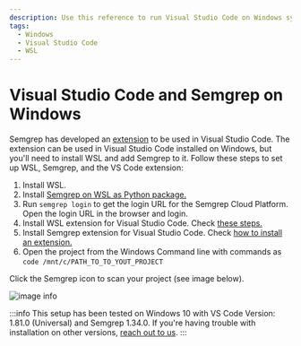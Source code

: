 ```yaml
---
description: Use this reference to run Visual Studio Code on Windows systems with the Semgrep extension.
tags:
  - Windows
  - Visual Studio Code
  - WSL
---
```


# Visual Studio Code and Semgrep on Windows
Semgrep has developed an [extension](https://semgrep.dev/docs/extensions/semgrep-vs-code/) to be used in Visual Studio Code. 
The extension can be used in Visual Studio Code installed on Windows, but you'll need to install WSL and add Semgrep to it.
Follow these steps to set up WSL, Semgrep, and the VS Code extension:

1. Install WSL. 
2. Install [Semgrep on WSL as Python package.](https://semgrep.dev/docs/getting-started/#installing-and-running-semgrep-locally)
3. Run `semgrep login` to get the login URL for the Semgrep Cloud Platform. Open the login URL in the browser and login.
4. Install WSL extension for Visual Studio Code. Check [these steps.](https://code.visualstudio.com/docs/remote/wsl)
5. Install Semgrep extension for Visual Studio Code. Check [how to install an extension.](https://code.visualstudio.com/docs/editor/extension-marketplace#_install-an-extension)
6. Open the project from the Windows Command line with commands as `code /mnt/c/PATH_TO_TO_YOUT_PROJECT`

Click the Semgrep icon to scan your project (see image below).

![image info](/img/kb/vscode-windows.png)

:::info
This setup has been tested on Windows 10 with VS Code Version: 1.81.0 (Universal) and Semgrep 1.34.0. If you're having trouble with installation on other versions, [reach out to us](/docs/support). 
:::